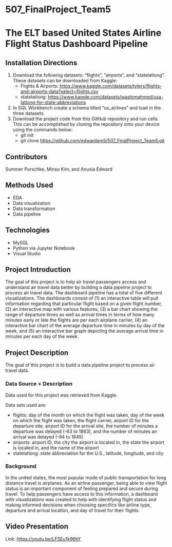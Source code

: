 # 507_FinalProject_Team5
# The ELT based United States Airline Flight Status Dashboard Pipeline
## Installation Directions 
1. Download the following datasets: “flights”, “airports”, and “statelatlong”. These datasets can be downloaded from  Kaggle: 
    * Flights & Airports: https://www.kaggle.com/datasets/tylerx/flights-and-airports-data?select=flights.csv
    * statelatlong:  https://www.kaggle.com/datasets/washimahmed/usa-latlong-for-state-abbreviations
2.  In SQL Workbench create a schema titled “us_airlines” and load in the three datasets. 
3. Download the project code from this GitHub repository and run cells. This can be accomplished by cloning the repository onto your device using the commands below: 
    * git init
    * git clone https://github.com/edwardam5/507_FinalProject_Team5.git
## Contributors 
Summer Purschke, Minsu Kim, and Anusia Edward
## Methods Used 
* EDA
* Data visualization
* Data transformation
* Data pipeline
## Technologies 
* MySQL
* Python via Jupyter Notebook
* Visual Studio 
## Project Introduction
The goal of this project is to help air travel passengers access and understand air travel data better by building a data pipeline project to process air travel data. The dashboard pipeline has a total of five different visualizations. The dashboards consist of (1) an interactive table will pull information regarding that particular flight based on a given flight number, (2) an interactive map with various features, (3) a bar chart showing the range of departure times as well as arrival times in terms of how many minutes early or late the flights are per each airplane carrier, (4) an interactive bar chart of the average departure time in minutes by day of the week, and (5) an interactive bar graph depicting the average arrival time in minutes per each day of the week.

## Project Description 
The goal of this project is to build a data pipeline project to process air travel data.
### Data Source + Description 
Data used for this project was retrieved from Kaggle.

Data sets used are:
* flights: day of the month on which the flight was taken, day of the week on which the flight was taken, the flight carrier, airport ID for the departure site, airport ID for the arrival site, the number of minutes a departure was delayed (-63 to 1863), and the number of minutes an arrival was delayed (-94 to 1845)
* airports: airport ID, the city the airport is located in, the state the airport is located in, and the name of the airport
* statelatlong: state abbreviation for the U.S., latitude, longitude, and city
### Background
In the united states, the most popular mode of public transportation for long distance travel is airplanes. As an airline passenger, being able to view flight status is an important component of feeling prepared and secure during travel. To help passengers have access to this information, a dashboard with visualizations was created to help with identifying flight status and making informed decisions when choosing specifics like airline type, departure and arrival location, and day of travel for their flights. 

## Video Presentation
Link: https://youtu.be/LFSEu1k96hY
